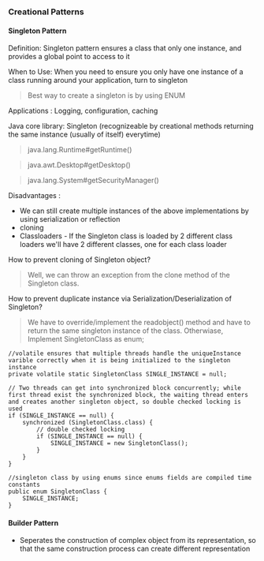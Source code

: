 ### Creational Patterns


#### Singleton Pattern
Definition: Singleton pattern ensures a class that only one instance, and provides a global point to access to it

When to Use: When you need to ensure you only have one instance of a class running around your application, turn to singleton

> Best way to create a singleton is by using ENUM

Applications : Logging, configuration, caching


Java core library: Singleton (recognizeable by creational methods returning the same instance (usually of itself) everytime)
> java.lang.Runtime#getRuntime()

> java.awt.Desktop#getDesktop()

> java.lang.System#getSecurityManager()

Disadvantages :
- We can still create multiple instances of the above implementations by using serialization or reflection
- cloning
- Classloaders - If the Singleton class is loaded by 2 different class loaders we'll have 2 different classes, one for each class loader

How to prevent cloning of Singleton object? 
> Well, we can throw an exception from the clone method of the Singleton class.

How to prevent duplicate instance via Serialization/Deserialization of Singleton?
> We have to override/implement the readobject() method and have to return the same singleton instance of the class. Otherwiase, Implement SingletonClass as enum; 

````
//volatile ensures that multiple threads handle the uniqueInstance varible correctly when it is being initialized to the singleton instance
private volatile static SingletonClass SINGLE_INSTANCE = null;

// Two threads can get into synchronized block concurrently; while first thread exist the synchronized block, the waiting thread enters and creates another singleton object, so double checked locking is used
if (SINGLE_INSTANCE == null) { 
	synchronized (SingletonClass.class) {
		// double checked locking
		if (SINGLE_INSTANCE == null) {
			SINGLE_INSTANCE = new SingletonClass();
		}
	}
}

//singleton class by using enums since enums fields are compiled time constants
public enum SingletonClass {
    SINGLE_INSTANCE;
}
````


#### Builder Pattern
- Seperates the construction of complex object from its representation, so that the same construction process can create different representation